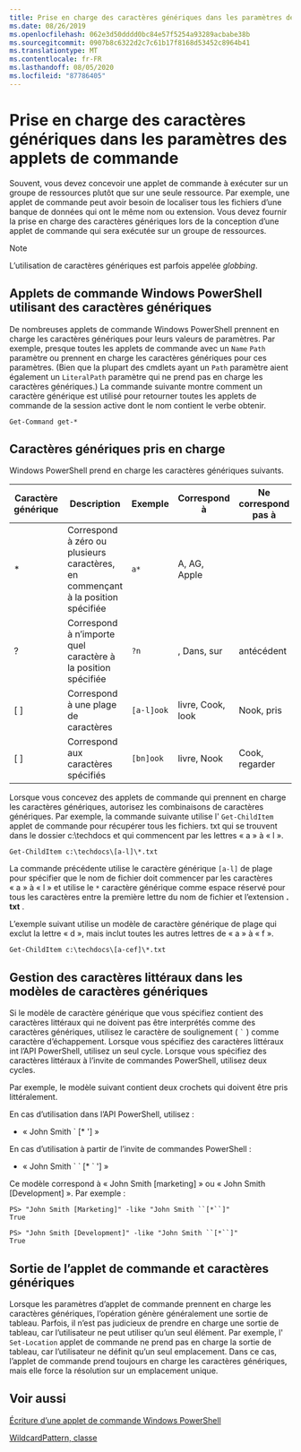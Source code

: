 ```yaml
---
title: Prise en charge des caractères génériques dans les paramètres des applets de commande
ms.date: 08/26/2019
ms.openlocfilehash: 062e3d50dddd0bc84e57f5254a93289acbabe38b
ms.sourcegitcommit: 0907b8c6322d2c7c61b17f8168d53452c8964b41
ms.translationtype: MT
ms.contentlocale: fr-FR
ms.lasthandoff: 08/05/2020
ms.locfileid: "87786405"
---
```

# <a name="supporting-wildcard-characters-in-cmdlet-parameters"></a>Prise en charge des caractères génériques dans les paramètres des applets de commande

Souvent, vous devez concevoir une applet de commande à exécuter sur un groupe de ressources plutôt que sur une seule ressource. Par exemple, une applet de commande peut avoir besoin de localiser tous les fichiers d’une banque de données qui ont le même nom ou extension. Vous devez fournir la prise en charge des caractères génériques lors de la conception d’une applet de commande qui sera exécutée sur un groupe de ressources.

> [!NOTE]
> L’utilisation de caractères génériques est parfois appelée *globbing*.

## <a name="windows-powershell-cmdlets-that-use-wildcards"></a>Applets de commande Windows PowerShell utilisant des caractères génériques

 De nombreuses applets de commande Windows PowerShell prennent en charge les caractères génériques pour leurs valeurs de paramètres. Par exemple, presque toutes les applets de commande avec un `Name` `Path` paramètre ou prennent en charge les caractères génériques pour ces paramètres. (Bien que la plupart des cmdlets ayant un `Path` paramètre aient également un `LiteralPath` paramètre qui ne prend pas en charge les caractères génériques.) La commande suivante montre comment un caractère générique est utilisé pour retourner toutes les applets de commande de la session active dont le nom contient le verbe obtenir.

 `Get-Command get-*`

## <a name="supported-wildcard-characters"></a>Caractères génériques pris en charge

Windows PowerShell prend en charge les caractères génériques suivants.

| Caractère générique |                             Description                             |  Exemple   |     Correspond à      | Ne correspond pas à |
| -------- | ------------------------------------------------------------------- | ---------- | ---------------- | -------------- |
| *        | Correspond à zéro ou plusieurs caractères, en commençant à la position spécifiée | `a*`       | A, AG, Apple     |                |
| ?        | Correspond à n’importe quel caractère à la position spécifiée                     | `?n`       | , Dans, sur       | antécédent            |
| [ ]      | Correspond à une plage de caractères                                       | `[a-l]ook` | livre, Cook, look | Nook, pris     |
| [ ]      | Correspond aux caractères spécifiés                                    | `[bn]ook`  | livre, Nook       | Cook, regarder     |

Lorsque vous concevez des applets de commande qui prennent en charge les caractères génériques, autorisez les combinaisons de caractères génériques. Par exemple, la commande suivante utilise l' `Get-ChildItem` applet de commande pour récupérer tous les fichiers. txt qui se trouvent dans le dossier c:\techdocs et qui commencent par les lettres « a » à « l ».

`Get-ChildItem c:\techdocs\[a-l]\*.txt`

La commande précédente utilise le caractère générique `[a-l]` de plage pour spécifier que le nom de fichier doit commencer par les caractères « a » à « l » et utilise le `*` caractère générique comme espace réservé pour tous les caractères entre la première lettre du nom de fichier et l’extension **. txt** .

L’exemple suivant utilise un modèle de caractère générique de plage qui exclut la lettre « d », mais inclut toutes les autres lettres de « a » à « f ».

`Get-ChildItem c:\techdocs\[a-cef]\*.txt`

## <a name="handling-literal-characters-in-wildcard-patterns"></a>Gestion des caractères littéraux dans les modèles de caractères génériques

Si le modèle de caractère générique que vous spécifiez contient des caractères littéraux qui ne doivent pas être interprétés comme des caractères génériques, utilisez le caractère de soulignement ( `` ` `` ) comme caractère d’échappement. Lorsque vous spécifiez des caractères littéraux int l’API PowerShell, utilisez un seul cycle. Lorsque vous spécifiez des caractères littéraux à l’invite de commandes PowerShell, utilisez deux cycles.

Par exemple, le modèle suivant contient deux crochets qui doivent être pris littéralement.

En cas d’utilisation dans l’API PowerShell, utilisez :

- « John Smith \` [* '] »

En cas d’utilisation à partir de l’invite de commandes PowerShell :

- « John Smith \` \` [* \` '] »

Ce modèle correspond à « John Smith [marketing] » ou « John Smith [Development] ». Par exemple :

```
PS> "John Smith [Marketing]" -like "John Smith ``[*``]"
True

PS> "John Smith [Development]" -like "John Smith ``[*``]"
True
```

## <a name="cmdlet-output-and-wildcard-characters"></a>Sortie de l’applet de commande et caractères génériques

Lorsque les paramètres d’applet de commande prennent en charge les caractères génériques, l’opération génère généralement une sortie de tableau.
Parfois, il n’est pas judicieux de prendre en charge une sortie de tableau, car l’utilisateur ne peut utiliser qu’un seul élément. Par exemple, l' `Set-Location` applet de commande ne prend pas en charge la sortie de tableau, car l’utilisateur ne définit qu’un seul emplacement. Dans ce cas, l’applet de commande prend toujours en charge les caractères génériques, mais elle force la résolution sur un emplacement unique.

## <a name="see-also"></a>Voir aussi

[Écriture d’une applet de commande Windows PowerShell](./writing-a-windows-powershell-cmdlet.md)

[WildcardPattern, classe](/dotnet/api/system.management.automation.wildcardpattern)
